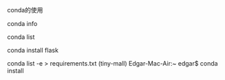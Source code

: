 conda的使用

conda info

conda list


conda install flask


conda list -e > requirements.txt
(tiny-mall) Edgar-Mac-Air:~ edgar$ conda install
